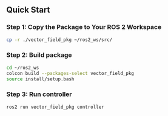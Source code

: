 ## Quick Start

### Step 1: Copy the Package to Your ROS 2 Workspace

```bash
cp -r ./vector_field_pkg ~/ros2_ws/src/
```

### Step 2: Build package

```bash
cd ~/ros2_ws
colcon build --packages-select vector_field_pkg
source install/setup.bash
```

### Step 3: Run controller

```bash
ros2 run vector_field_pkg controller
```
